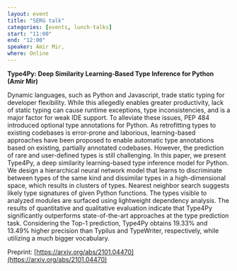 ```yaml
---
layout: event
title: "SERG talk"
categories: [events, lunch-talks]
start: "11:00"
end: "12:00"
speaker: Amir Mir, 
where: Online
---
```


**Type4Py: Deep Similarity Learning-Based Type Inference for Python (Amir Mir)**

Dynamic languages, such as Python and Javascript, trade static typing for developer flexibility. While this allegedly enables greater productivity, lack of static typing can cause runtime exceptions, type inconsistencies, and is a major factor for weak IDE support. To alleviate these issues, PEP 484 introduced optional type annotations for Python. As retrofitting types to existing codebases is error-prone and laborious, learning-based approaches have been proposed to enable automatic type annotations based on existing, partially annotated codebases. However, the prediction of rare and user-defined types is still challenging. In this paper, we present Type4Py, a deep similarity learning-based type inference model for Python. We design a hierarchical neural network model that learns to discriminate between types of the same kind and dissimilar types in a high-dimensional space, which results in clusters of types. Nearest neighbor search suggests likely type signatures of given Python functions. The types visible to analyzed modules are surfaced using lightweight dependency analysis. The results of quantitative and qualitative evaluation indicate that Type4Py significantly outperforms state-of-the-art approaches at the type prediction task. Considering the Top-1 prediction, Type4Py obtains 19.33% and 13.49% higher precision than Typilus and TypeWriter, respectively, while utilizing a much bigger vocabulary.

Preprint: [https://arxiv.org/abs/2101.04470](https://arxiv.org/abs/2101.04470)
